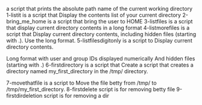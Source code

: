 a script that prints the absolute path name of the current working directory
1-listit is a script that Display the contents list of your current directory
2-bring_me_home is a script that bring the user to HOME
3-listfiles is a script that display current directory contents in a long format
4-listmorefiles is a script that Display current directory contents, including hidden files (starting with .). Use the long format.
5-listfilesdigitonly is a script to Display current directory contents.

Long format
with user and group IDs displayed numerically
And hidden files (starting with .)
6-firstdirectory is a script that Create a script that creates a directory named my_first_directory in the /tmp/ directory.


7-movethatfile is a script to Move the file betty from /tmp/ to /tmp/my_first_directory.
8-firstdelete script is for removing betty file
9-firstdirdeletion script is for removing a dir
